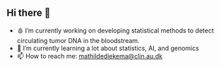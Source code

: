 ## Hi there 👋

- 🩸 I’m currently working on developing statistical methods to detect circulating tumor DNA in the bloodstream.
- 🧬 I’m currently learning a lot about statistics, AI, and genomics
- 📫 How to reach me: mathildediekema@clin.au.dk


